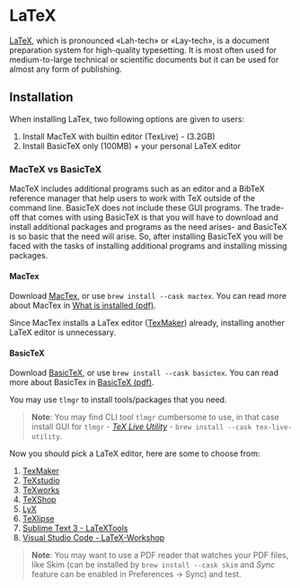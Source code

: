 # LaTeX

[LaTeX](https://www.latex-project.org/about/), which is pronounced «Lah-tech» or «Lay-tech», is a document preparation system for high-quality typesetting. It is most often used for medium-to-large technical or scientific documents but it can be used for almost any form of publishing.

## Installation

When installing LaTex, two following options are given to users:

  1. Install MacTeX with builtin editor (TexLive) - (3.2GB)
  2. Install BasicTeX only (100MB) + your personal LaTeX editor

### MacTeX vs BasicTeX

MacTeX includes additional programs such as an editor and a BibTeX reference manager that help users to work with TeX outside of the command line. BasicTeX does not include these GUI programs. The trade-off that comes with using BasicTeX is that you will have to download and install additional packages and programs as the need arises- and BasicTeX is so basic that the need will arise. So, after installing BasicTeX you will be faced with the tasks of installing additional programs and installing missing packages.

#### MacTex

Download [MacTex](http://www.tug.org/mactex/), or use `brew install --cask mactex`.
You can read more about MacTex in [What is installed (pdf)](https://www.tug.org/mactex/What_Is_Installed.pdf).

Since MacTex installs a LaTex editor ([TexMaker](http://www.xm1math.net/texmaker/download.html)) already, installing another LaTeX editor is unnecessary.

#### BasicTeX

Download [BasicTeX](http://tug.org/mactex/morepackages.html), or use `brew install --cask basictex`. You can read more about BasicTex in [BasicTeX (pdf)](https://www.tug.org/mactex/BasicTeX.pdf).

You may use `tlmgr` to install tools/packages that you need.

> **Note**: You may find CLI tool `tlmgr` cumbersome to use, in that case install GUI for `tlmgr` - [*TeX Live Utility*](https://amaxwell.github.io/tlutility/) - `brew install --cask tex-live-utility`.

Now you should pick a LaTeX editor, here are some to choose from:

  1. [TexMaker](http://www.xm1math.net/texmaker/)
  2. [TeXstudio](http://texstudio.sourceforge.net/)
  3. [TeXworks](https://github.com/TeXworks/texworks/releases)
  4. [TeXShop](http://pages.uoregon.edu/koch/texshop/)
  5. [LyX](http://www.lyx.org/)
  6. [TeXlipse](http://texlipse.sourceforge.net/)
  7. [Sublime Text 3 - LaTeXTools](https://github.com/SublimeText/LaTeXTools)
  8. [Visual Studio Code - LaTeX-Workshop](https://github.com/James-Yu/LaTeX-Workshop)

> **Note**: You may want to use a PDF reader that watches your PDF files, like Skim (can be installed by `brew install --cask skim` and *Sync* feature can be enabled in Preferences -> Sync) and test.
